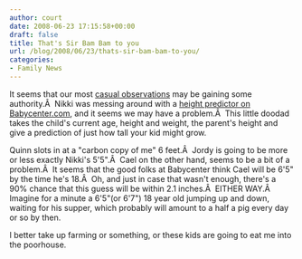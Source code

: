 ```yaml
---
author: court
date: 2008-06-23 17:15:58+00:00
draft: false
title: That's Sir Bam Bam to you
url: /blog/2008/06/23/thats-sir-bam-bam-to-you/
categories:
- Family News
---
```


It seems that our most [casual observations](http://www.vallentyne.com/blog/2004/06/22/boy-time-sure-flies-when/) may be gaining some authority.Â  Nikki was messing around with a [height predictor on Babycenter.com](http://parentcenter.babycenter.com/child-height-predictor?intcmp=Nav_Global_Tools_heightpredictor), and it seems we may have a problem.Â  This little doodad takes the child's current age, height and weight, the parent's height and give a prediction of just how tall your kid might grow.

Quinn slots in at a "carbon copy of me" 6 feet.Â  Jordy is going to be more or less exactly Nikki's 5'5".Â  Cael on the other hand, seems to be a bit of a problem.Â  It seems that the good folks at Babycenter think Cael will be 6'5" by the time he's 18.Â  Oh, and just in case that wasn't enough, there's a 90% chance that this guess will be within 2.1 inches.Â  EITHER WAY.Â  Imagine for a minute a 6'5"(or 6'7") 18 year old jumping up and down, waiting for his supper, which probably will amount to a half a pig every day or so by then.

I better take up farming or something, or these kids are going to eat me into the poorhouse.
